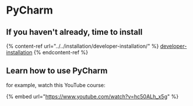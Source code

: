 # PyCharm

## If you haven't already, time to install

{% content-ref url="../../installation/developer-installation/" %}
[developer-installation](../../installation/developer-installation/)
{% endcontent-ref %}

## Learn how to use PyCharm

for example, watch this YouTube course:

{% embed url="https://www.youtube.com/watch?v=hc50ALh_x5g" %}
